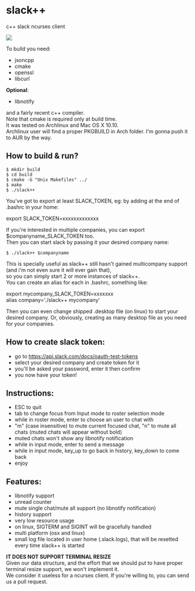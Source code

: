 # slack++
c++ slack ncurses client


![](https://github.com/ga2arch/slack/raw/master/slack++.png)


To build you need:

* jsoncpp
* cmake
* openssl
* libcurl

**Optional**:

* libnotify

and a fairly recent c++ compiler.  
Note that cmake is required only at build time.  
It was tested on Archlinux and Mac OS X 10.10.  
Archlinux user will find a proper PKGBUILD in Arch folder. I'm gonna push it to AUR by the way.

## How to build & run?

    $ mkdir build
    $ cd build
    $ cmake -G "Unix Makefiles" ../
    $ make
    $ ./slack++

You've got to export at least SLACK_TOKEN, eg: by adding at the end of .bashrc in your home:  

export SLACK_TOKEN=xxxxxxxxxxxxx

If you're interested in multiple companies, you can export $companyname_SLACK_TOKEN too.  
Then you can start slack by passing it your desired company name:  

    $ ./slack++ $companyname
    
This is specially useful as slack++ still hasn't gained multicompany support (and i'm not even sure it will ever gain that),  
so you can simply start 2 or more instances of slack++.  
You can create an alias for each in .bashrc, something like:  

export mycompany_SLACK_TOKEN=xxxxxxx  
alias company='./slack++ mycompany'  
  
Then you can even change shipped .desktop file (on linux) to start your desired company. Or, obviously, creating as many desktop file as you need for your companies.  

## How to create slack token:

* go to https://api.slack.com/docs/oauth-test-tokens
* select your desired company and create token for it
* you'll be asked your password, enter it then confirm
* you now have your token!

## Instructions:

* ESC to quit
* tab to change focus from Input mode to roster selection mode
* while in roster mode, enter to choose an user to chat with
* "m" (case insensitive) to mute current focused chat, "n" to mute all chats (muted chats will appear without bold)
* muted chats won't show any libnotify notification
* while in input mode, enter to send a message
* while in input mode, key_up to go back in history, key_down to come back
* enjoy

## Features:

* libnotify support
* unread counter
* mute single chat/mute all support (no libnotify notification)
* history support
* very low resource usage
* on linux, SIGTERM and SIGINT will be gracefully handled
* multi platform (osx and linux)
* small log file located in user home (.slack.logs), that will be resetted every time slack++ is started

**IT DOES NOT SUPPORT TERMINAL RESIZE**  
Given our data structure, and the effort that we should put to have proper terminal resize support, we won't implement it.  
We consider it useless for a ncurses client. If you're willing to, you can send us a pull request.

